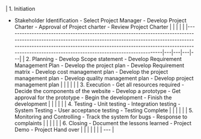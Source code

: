 | 1. Initiation   
* Stakeholder Identification   - Select Project Manager   - Develop Project Charter   - Approval of Project charter   - Review Project Charter                                                                                                                               |   |   |   |   |
|----------------------------------------------------------------------------------------------------------------------------------------------------------------------------------------------------------------------------------------------------------------------------------------------|---|---|---|---|
| 2. Planning   - Develop Scope statement   - Develop Requirement Management Plan   - Develop the project plan   - Develop Requirement matrix   - Develop cost management plan   - Develop the project management plan   - Develop quality management plan   - Develop project management plan |   |   |   |   |
| 3. Execution   - Get all resources required   - Decide the components of the website   - Develop a prototype   - Get approval for the prototype   - Begin the development   - Finish the development                                                                                         |   |   |   |   |
| 4. Testing   - Unit testing   - Integration testing   - System Testing   - User acceptance testing   - Testing Complete                                                                                                                                                                      |   |   |   |   |
| 5. Monitoring and Controlling   - Track the system for bugs   - Response to complaints                                                                                                                                                                                                       |   |   |   |   |
| 6. Closing   - Document the lessons learned   - Project Demo   - Project Hand over                                                                                                                                                                                                           |   |   |   |   |
| | --- | 
